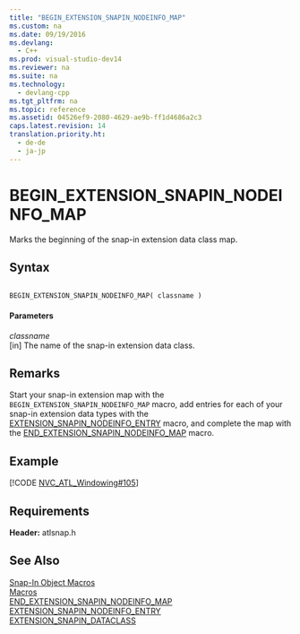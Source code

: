 ```yaml
---
title: "BEGIN_EXTENSION_SNAPIN_NODEINFO_MAP"
ms.custom: na
ms.date: 09/19/2016
ms.devlang: 
  - C++
ms.prod: visual-studio-dev14
ms.reviewer: na
ms.suite: na
ms.technology: 
  - devlang-cpp
ms.tgt_pltfrm: na
ms.topic: reference
ms.assetid: 04526ef9-2080-4629-ae9b-ff1d4686a2c3
caps.latest.revision: 14
translation.priority.ht: 
  - de-de
  - ja-jp
---
```

# BEGIN_EXTENSION_SNAPIN_NODEINFO_MAP
Marks the beginning of the snap-in extension data class map.  
  
## Syntax  
  
```  
  
BEGIN_EXTENSION_SNAPIN_NODEINFO_MAP( classname )  
```  
  
#### Parameters  
 *classname*  
 [in] The name of the snap-in extension data class.  
  
## Remarks  
 Start your snap-in extension map with the `BEGIN_EXTENSION_SNAPIN_NODEINFO_MAP` macro, add entries for each of your snap-in extension data types with the [EXTENSION_SNAPIN_NODEINFO_ENTRY](../vs140/EXTENSION_SNAPIN_NODEINFO_ENTRY.md) macro, and complete the map with the [END_EXTENSION_SNAPIN_NODEINFO_MAP](../vs140/END_EXTENSION_SNAPIN_NODEINFO_MAP.md) macro.  
  
## Example  
 [!CODE [NVC_ATL_Windowing#105](../CodeSnippet/VS_Snippets_Cpp/NVC_ATL_Windowing#105)]  
  
## Requirements  
 **Header:** atlsnap.h  
  
## See Also  
 [Snap-In Object Macros](../vs140/Snap-In-Object-Macros.md)   
 [Macros](../vs140/ATL-Macros.md)   
 [END_EXTENSION_SNAPIN_NODEINFO_MAP](../vs140/END_EXTENSION_SNAPIN_NODEINFO_MAP.md)   
 [EXTENSION_SNAPIN_NODEINFO_ENTRY](../vs140/EXTENSION_SNAPIN_NODEINFO_ENTRY.md)   
 [EXTENSION_SNAPIN_DATACLASS](../vs140/EXTENSION_SNAPIN_DATACLASS.md)